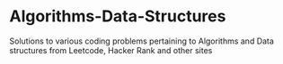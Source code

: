 # Algorithms-Data-Structures
Solutions to various coding problems pertaining to Algorithms and Data structures from Leetcode, Hacker Rank and other sites
